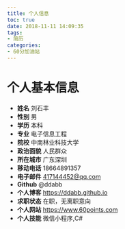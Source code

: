 ```yaml
---
title: 个人信息
toc: true
date: 2018-11-11 14:09:35
tags:
- 简历
categories:
- 60分加油站
---
```

# 个人基本信息
* **姓名** 刘石丰
* **性别** 男
* **学历** 本科
* **专业** 电子信息工程
* **院校** 中南林业科技大学
* **政治面貌** 人民群众
* **所在城市** 广东深圳
* **移动电话** 18664891357
* **电子邮件** 417144452@qq.com
* **Github** @ddabb
* **个人博客** https://ddabb.github.io
* **求职状态** 在职，无离职意向
* **个人网站** https://www.60points.com
* **个人技能** 微信小程序,C#
